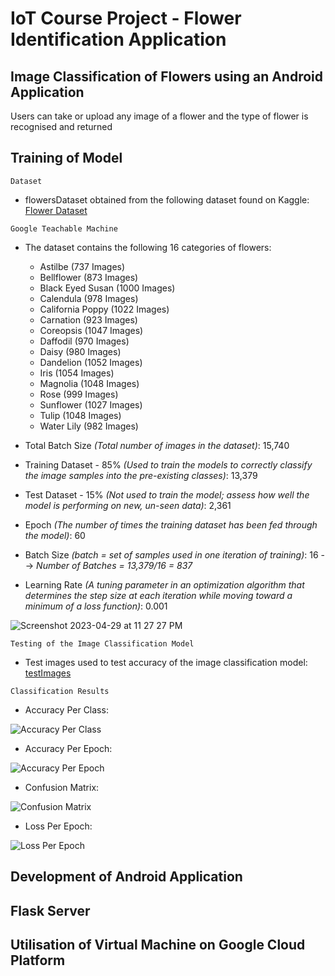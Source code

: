 # IoT Course Project - Flower Identification Application

## Image Classification of Flowers using an Android Application
 Users can take or upload any image of a flower and the type of flower is recognised and returned 
 
 ## Training of Model
 
 `Dataset`
 - flowersDataset obtained from the following dataset found on Kaggle: [Flower Dataset](https://www.kaggle.com/datasets/l3llff/flowers) 

`Google Teachable Machine`

- The dataset contains the following 16 categories of flowers:
   - Astilbe (737 Images)
   - Bellflower (873 Images)
   - Black Eyed Susan (1000 Images) 
   - Calendula (978 Images)
   - California Poppy (1022 Images)
   - Carnation (923 Images)
   - Coreopsis (1047 Images)
   - Daffodil (970 Images)
   - Daisy (980 Images)
   - Dandelion (1052 Images)
   - Iris (1054 Images)
   - Magnolia (1048 Images)
   - Rose (999 Images)
   - Sunflower (1027 Images)
   - Tulip (1048 Images)
   - Water Lily (982 Images)
   
   
- Total Batch Size *(Total number of images in the dataset)*: 15,740
- Training Dataset - 85% *(Used to train the models to correctly classify the image samples into the pre-existing classes)*: 13,379
- Test Dataset - 15% *(Not used to train the model; assess how well the model is performing on new, un-seen data)*: 2,361
- Epoch *(The number of times the training dataset has been fed through the model)*: 60
- Batch Size *(batch = set of samples used in one iteration of training)*: 16 --> *Number of Batches = 13,379/16 = 837*
- Learning Rate *(A tuning parameter in an optimization algorithm that determines the step size at each iteration while moving toward a minimum of a loss function)*: 0.001

![Screenshot 2023-04-29 at 11 27 27 PM](https://user-images.githubusercontent.com/72136295/235311022-b952e2ff-6754-43d8-a41a-64dfeede6805.png)

`Testing of the Image Classification Model`
- Test images used to test accuracy of the image classification model: [testImages](https://github.com/nikita-bachhas/IoTCourseProject/tree/main/testImages)

`Classification Results`

- Accuracy Per Class:

![Accuracy Per Class](https://user-images.githubusercontent.com/72136295/235311084-8caa8812-7a61-4657-9cce-c9c6109d468b.png)

- Accuracy Per Epoch:

![Accuracy Per Epoch](https://user-images.githubusercontent.com/72136295/235311092-011d2d20-3ebd-4804-ba06-cbce972d2169.png)

- Confusion Matrix:

![Confusion Matrix](https://user-images.githubusercontent.com/72136295/235311098-d9c19bfe-14c5-42c8-a08c-542e4a4b8d12.png)

- Loss Per Epoch:

![Loss Per Epoch](https://user-images.githubusercontent.com/72136295/235311109-4c5b1acd-68be-42ff-b72a-2f35543ee87b.png)

 ## Development of Android Application
 
 ## Flask Server

 ## Utilisation of Virtual Machine on Google Cloud Platform
